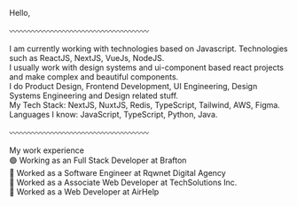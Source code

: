 Hello,

〰️〰️〰️〰️〰️〰️〰️〰️〰️〰️〰️〰️〰️〰️〰️〰️〰️〰️
       
I am currently working with technologies based on Javascript. Technologies such as ReactJS, NextJS, VueJs, NodeJS.        
I usually work with design systems and ui-component based react projects and make complex and beautiful components.        
I do Product Design, Frontend Development, UI Engineering, Design Systems Engineering and Design related stuff.        
My Tech Stack: NextJS, NuxtJS, Redis, TypeScript, Tailwind, AWS, Figma.        
Languages I know: JavaScript, TypeScript, Python, Java.           

〰️〰️〰️〰️〰️〰️〰️〰️〰️〰️〰️〰️〰️〰️〰️〰️〰️〰️

My work experience        
🟢 Working as an Full Stack Developer at Brafton        
🔴 Worked as a Software Engineer at Rqwnet Digital Agency        
🔴 Worked as a Associate Web Developer at TechSolutions Inc.        
🔴 Worked as a Web Developer at AirHelp        
